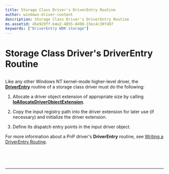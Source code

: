 ```yaml
---
title: Storage Class Driver's DriverEntry Routine
author: windows-driver-content
description: Storage Class Driver's DriverEntry Routine
ms.assetid: 45e929ff-b4e2-4855-8498-15ec4c30f497
keywords: ["DriverEntry WDK storage"]
---
```


# Storage Class Driver's DriverEntry Routine


## <span id="ddk_storage_class_drivers_driverentry_routine_kg"></span><span id="DDK_STORAGE_CLASS_DRIVERS_DRIVERENTRY_ROUTINE_KG"></span>


Like any other Windows NT kernel-mode higher-level driver, the [**DriverEntry**](https://msdn.microsoft.com/library/windows/hardware/ff544113) routine of a storage class driver must do the following:

1.  Allocate a driver object extension of appropriate size by calling [**IoAllocateDriverObjectExtension**](https://msdn.microsoft.com/library/windows/hardware/ff548233).

2.  Copy the input registry path into the driver extension for later use (if necessary) and initialize the driver extension.

3.  Define its dispatch entry points in the input driver object.

For more information about a PnP driver's **DriverEntry** routine, see [Writing a DriverEntry Routine](https://msdn.microsoft.com/library/windows/hardware/ff566402).

 

 


--------------------


